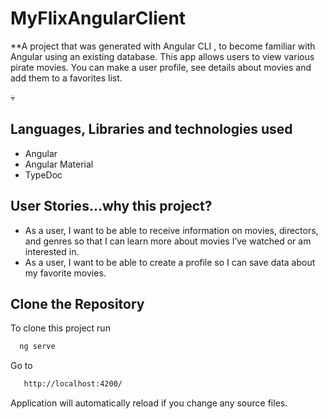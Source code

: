 # MyFlixAngularClient
**A project that was generated with Angular CLI , to become familiar with Angular using an
existing database. This app allows users to view various pirate movies. You can make a user 
profile, see details about movies and add them to a favorites list.

💀

## Languages, Libraries and technologies used
* Angular
* Angular Material
* TypeDoc

## User Stories...why this project?
* As a user, I want to be able to receive information on movies, directors, and genres so that I can learn more about movies I’ve watched or am interested in.
* As a user, I want to be able to create a profile so I can save data about my favorite movies.

## Clone the Repository

To clone this project run
```bash
  ng serve
```
Go to 

```bash
   http://localhost:4200/
```
Application will automatically reload if you change any source files. 

